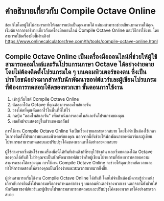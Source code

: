 คำอธิบายเกี่ยวกับ Compile Octave Online
=======================================

ข้อแก้ไขโดยผู้ใช้ไม่สามารถทำให้ผลการแปลเป็นคุณภาพได้ แต่ผมสามารถช่วยเขียนบทความให้คุณ เริ่มต้นจากการอธิบายเกี่ยวกับเครื่องมือออนไลน์ Compile Octave Online และวิธีการใช้งาน โดยสามารถใช้เครื่องมือนี้ผ่านลิงก์ <https://www.onlinecalculatorsfree.com/th/tools/compile-octave-online.html>

Compile Octave Online เป็นเครื่องมือออนไลน์ที่ช่วยให้ผู้ใช้สามารถคอมไพล์และรันโปรแกรมภาษา Octave ได้อย่างง่ายดาย โดยไม่ต้องติดตั้งโปรแกรมใด ๆ บนคอมพิวเตอร์ของตน ซึ่งเป็นประโยชน์อย่างมากสำหรับนักพัฒนาซอฟต์แวร์และผู้เขียนโปรแกรมที่ต้องการทดสอบโค้ดของพวกเขา  ขั้นตอนการใช้งาน 
------------------

1. เข้าสู่เว็บไซต์ Compile Octave Online
2. คัดลอกโค้ด Octave ที่คุณต้องการคอมไพล์และรัน
3. วางโค้ดที่คุณคัดลอกไว้ในพื้นที่ที่ให้ไว้
4. กดปุ่ม "คอมไพล์และรัน" เพื่อดำเนินการคอมไพล์และรันโปรแกรมของคุณ
5. ผลลัพธ์จะแสดงอยู่ในส่วนของผลลัพธ์

การใช้งาน Compile Octave Online จึงเป็นเรื่องง่ายและสะดวกสบาย โดยไม่จำเป็นต้องใช้เวลาในการติดตั้งโปรแกรมบนคอมพิวเตอร์ของคุณ นอกจากนี้ยังช่วยให้นักพัฒนาซอฟต์แวร์และผู้เขียนโปรแกรมสามารถทดสอบและปรับปรุงโค้ดของพวกเขาได้อย่างสะดวกสบาย

ผู้ใช้สามารถเริ่มต้นใช้งานเครื่องมือนี้ได้ทันทีผ่านลิงก์ที่ระบุไว้ข้างต้น และเริ่มทดลองโค้ด Octave ของคุณได้ทันที ไม่ว่าคุณจะเป็นนักพัฒนาซอฟต์แวร์หรือผู้เขียนโปรแกรมที่ต้องการทดสอบความสามารถของโค้ดของคุณ การใช้งาน Compile Octave Online จะช่วยให้คุณประหยัดเวลาและทำให้การทดสอบโค้ดของคุณเป็นเรื่องง่ายและสะดวกสบายมากยิ่งขึ้น

ผู้อ่านสามารถเริ่มใช้งาน Compile Octave Online ได้ทันที โดยไม่จำเป็นต้องมีความรู้ล่วงหน้าเกี่ยวกับการติดตั้งโปรแกรมหรือการกำหนดค่าต่าง ๆ บนคอมพิวเตอร์ของพวกเขา นอกจากนี้ยังช่วยให้นักพัฒนาซอฟต์แวร์และผู้เขียนโปรแกรมสามารถทดสอบและปรับปรุงโค้ดของพวกเขาได้อย่างสะดวกสบาย